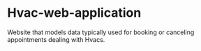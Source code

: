 # Hvac-web-application
Website that models data typically used for booking or canceling appointments dealing with Hvacs.
